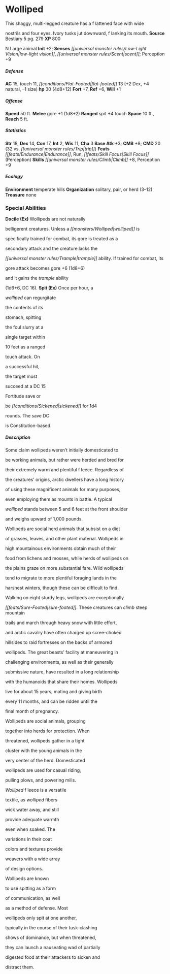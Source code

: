 ﻿---
cssclass: [monsters]
title1: Wolliped
desc_short: This shaggy, multi-legged creature has a f lattened face with widenostrils
  and four eyes. Ivory tusks jut downward, f lanking its mouth.
title2: Wolliped
CR: 3
sources:
- name: Bestiary 5
  page: 279
  link: http://paizo.com/products/btpy9g9x?Pathfinder-Roleplaying-Game-Bestiary-5
XP: 800
alignment: N
size: Large
type: animal
initiative:
  bonus: 2
senses:
  low-light vision: true
  scent: true
AC:
  AC: 15
  touch: 11
  flat_footed: 13
  components:
    dex: 2
    natural: 4
    size: -1
HP:
  HP: 30
  long: 4d8+12
saves:
  fort: 7
  ref: 6
  will: 1
speeds:
  base: 50
attacks:
  melee:
  - - text: gore +1 (1d8+2)
      entries:
      - - damage: 1d8+2
      attack: gore
      bonus:
      - 1
  ranged:
  - - text: spit +4 touch
      entries: []
      attack: spit
      bonus:
      - 4
      touch: true
space: 10
reach: 5
ability_scores:
  STR: 18
  DEX: 14
  CON: 17
  INT: 2
  WIS: 11
  CHA: 3
BAB: 3
CMB: 8
CMD: 20
CMD_other: 32 vs. trip
feats:
- name: Endurance
- name: Run
- name: Skill Focus (Perception)
skills:
  Climb: 8
  Perception: 9
ecology:
  environment: temperate hills
  organization: solitary, pair, or herd (3-12)
  treasure_type: none
special_abilities:
  Docile (Ex): Wollipeds are not naturallybelligerent creatures. Unless a wolliped
    isspecifically trained for combat, its gore is treated as asecondary attack and
    the creature lacks thetrample ability. If trained for combat, itsgore attack becomes
    gore +6 (1d8+6)and it gains the trample ability(1d6+6, DC 16).
  Spit (Ex): Once per hour, awolliped can regurgitatethe contents of itsstomach, spittingthe
    foul slurry at asingle target within10 feet as a rangedtouch attack. Ona successful
    hit,the target mustsucceed at a DC 15Fortitude save orbe sickened for 1d4rounds.
    The save DCis Constitution-based.
desc_long: |-
  Some claim wollipeds weren't initially domesticated tobe working animals, but rather were herded and bred fortheir extremely warm and plentiful f leece. Regardless ofthe creatures' origins, arctic dwellers have a long historyof using these magnificent animals for many purposes,even employing them as mounts in battle. A typicalwolliped stands between 5 and 6 feet at the front shoulderand weighs upward of 1,000 pounds.

  Wollipeds are social herd animals that subsist on a dietof grasses, leaves, and other plant material. Wollipeds inhigh mountainous environments obtain much of theirfood from lichens and mosses, while herds of wollipeds onthe plains graze on more substantial fare. Wild wollipedstend to migrate to more plentiful foraging lands in theharshest winters, though these can be difficult to find.

  Walking on eight sturdy legs, wollipeds are exceptionallysure-footed. These creatures can climb steep mountaintrails and march through heavy snow with little effort,and arctic cavalry have often charged up scree-chokedhillsides to raid fortresses on the backs of armoredwollipeds. The great beasts' facility at maneuvering inchallenging environments, as well as their generallysubmissive nature, have resulted in a long relationshipwith the humanoids that share their homes. Wollipedslive for about 15 years, mating and giving birthevery 11 months, and can be ridden until thefinal month of pregnancy.

  Wollipeds are social animals, groupingtogether into herds for protection. Whenthreatened, wollipeds gather in a tightcluster with the young animals in thevery center of the herd. Domesticatedwollipeds are used for casual riding,pulling plows, and powering mills.

  Wolliped f leece is a versatiletextile, as wolliped fiberswick water away, and stillprovide adequate warmtheven when soaked. Thevariations in their coatcolors and textures provideweavers with a wide arrayof design options.

  Wollipeds are knownto use spitting as a formof communication, as wellas a method of defense. Mostwollipeds only spit at one another,typically in the course of their tusk-clashingshows of dominance, but when threatened,they can launch a nauseating wad of partiallydigested food at their attackers to sicken anddistract them.

---

# Wolliped
This shaggy, multi-legged creature has a f lattened face with wide

nostrils and four eyes. Ivory tusks jut downward, f lanking its mouth.
**Source** Bestiary 5 pg. 279
**XP** 800

N Large animal
**Init** +2; **Senses** _[[universal monster rules/Low-Light Vision|low-light vision]]_, _[[universal monster rules/Scent|scent]]_; Perception +9

##### Defense

**AC** 15, touch 11, _[[conditions/Flat-Footed|flat-footed]]_ 13 (+2 Dex, +4 natural, –1 size)
**hp** 30 (4d8+12)
**Fort** +7, **Ref** +6, **Will** +1

##### Offense
**Speed** 50 ft.
**Melee** gore +1 (1d8+2)
**Ranged** spit +4 touch
**Space** 10 ft., **Reach** 5 ft.

##### Statistics
**Str** 18, **Dex** 14, **Con** 17, **Int** 2, **Wis** 11, **Cha** 3
**Base Atk** +3; **CMB** +8; **CMD** 20 (32 vs. _[[universal monster rules/Trip|trip]]_)
**Feats** _[[feats/Endurance|Endurance]]_, Run, _[[feats/Skill Focus|Skill Focus]]_ (Perception)
**Skills** _[[universal monster rules/Climb|Climb]]_ +8, Perception +9

##### Ecology

**Environment** temperate hills
**Organization** solitary, pair, or herd (3–12)
**Treasure** none

### Special Abilities

**Docile (Ex)** Wollipeds are not naturally

belligerent creatures. Unless a _[[monsters/Wolliped|wolliped]]_ is

specifically trained for combat, its gore is treated as a

secondary attack and the creature lacks the

_[[universal monster rules/Trample|trample]]_ ability. If trained for combat, its

gore attack becomes gore +6 (1d8+6)

and it gains the _trample_ ability

(1d6+6, DC 16).
**Spit (Ex)** Once per hour, a

_wolliped_ can regurgitate

the contents of its

stomach, spitting

the foul slurry at a

single target within

10 feet as a ranged

touch attack. On

a successful hit,

the target must

succeed at a DC 15

Fortitude save or

be _[[conditions/Sickened|sickened]]_ for 1d4

rounds. The save DC

is Constitution-based.

##### Description

Some claim wollipeds weren’t initially domesticated to

be working animals, but rather were herded and bred for

their extremely warm and plentiful f leece. Regardless of

the creatures’ origins, arctic dwellers have a long history

of using these magnificent animals for many purposes,

even employing them as mounts in battle. A typical

_wolliped_ stands between 5 and 6 feet at the front shoulder

and weighs upward of 1,000 pounds.

Wollipeds are social herd animals that subsist on a diet

of grasses, leaves, and other plant material. Wollipeds in

high mountainous environments obtain much of their

food from lichens and mosses, while herds of wollipeds on

the plains graze on more substantial fare. Wild wollipeds

tend to migrate to more plentiful foraging lands in the

harshest winters, though these can be difficult to find.

Walking on eight sturdy legs, wollipeds are exceptionally

_[[feats/Sure-Footed|sure-footed]]_. These creatures can _climb_ steep mountain

trails and march through heavy snow with little effort,

and arctic cavalry have often charged up scree-choked

hillsides to raid fortresses on the backs of armored

wollipeds. The great beasts’ facility at maneuvering in

challenging environments, as well as their generally

submissive nature, have resulted in a long relationship

with the humanoids that share their homes. Wollipeds

live for about 15 years, mating and giving birth

every 11 months, and can be ridden until the

final month of pregnancy.

Wollipeds are social animals, grouping

together into herds for protection. When

threatened, wollipeds gather in a tight

cluster with the young animals in the

very center of the herd. Domesticated

wollipeds are used for casual riding,

pulling plows, and powering mills.

_Wolliped_ f leece is a versatile

textile, as _wolliped_ fibers

wick water away, and still

provide adequate warmth

even when soaked. The

variations in their coat

colors and textures provide

weavers with a wide array

of design options.

Wollipeds are known

to use spitting as a form

of communication, as well

as a method of defense. Most

wollipeds only spit at one another,

typically in the course of their tusk-clashing

shows of dominance, but when threatened,

they can launch a nauseating wad of partially

digested food at their attackers to sicken and

distract them.